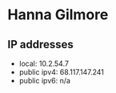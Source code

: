 # Hanna Gilmore
## IP addresses 
- local: 10.2.54.7
- public ipv4: 68.117.147.241
- public ipv6: n/a
